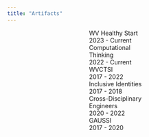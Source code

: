 ```yaml
---
title: "Artifacts"
---
```


<link rel="stylesheet" href="/css/flexcards.css">

<style type="text/css">
.center {
 display: flex;
  justify-content: center;
}
</style>

<script>
(function() {
document.addEventListener("DOMContentLoaded", function() {
  var options = document.querySelectorAll(".option");
  
  options.forEach(function(option) {
    option.addEventListener("click", function() {
      options.forEach(function(opt) {
        opt.classList.remove("active");
      });
      this.classList.add("active");
    });
  });
});
})();
</script>

<div class="center">
<div class="options">
   <div class="option active" style="--optionBackground:url(/img/logos/wvhealthystart-dark.png);">
      <div class="shadow"></div>
      <div class="label">
         <div class="icon">
            <i class="fas fa-briefcase-medical"></i>
         </div>
         <div class="info">
            <div class="main">WV Healthy Start</div>
            <div class="sub">2023 - Current</div>
         </div>
      </div>
   </div>
   <div class="option" style="--optionBackground:url(/img/logos/ctebc-dark.png);">
      <div class="shadow"></div>
      <div class="label">
         <div class="icon">
            <i class="fas fa-laptop-code"></i>
         </div>
         <div class="info">
            <div class="main">Computational<br>Thinking</div>
            <div class="sub">2022 - Current</div>
         </div>
      </div>
   </div>
   <div class="option" style="--optionBackground:url(/img/logos/wvctsi-logo-dark.png);">
      <div class="shadow"></div>
      <div class="label">
         <div class="icon">
            <i class="fas fa-user-md"></i>
         </div>
         <div class="info">
            <div class="main">WVCTSI</div>
            <div class="sub">2017 - 2022</div>
         </div>
      </div>
   </div>
   <div class="option" style="--optionBackground:url(/img/logos/P4E-dark.png);">
      <div class="shadow"></div>
      <div class="label">
         <div class="icon">
            <i class="fas fa-university"></i>
         </div>
         <div class="info">
            <div class="main">Inclusive Identities</div>
            <div class="sub">2017 - 2018</div>
         </div>
      </div>
   </div>
   <div class="option" style="--optionBackground:url(/img/logos/circos-dark.png);">
      <div class="shadow"></div>
      <div class="label">
         <div class="icon">
            <i class="fas fa-people-arrows"></i>
         </div>
         <div class="info">
            <div class="main">Cross-Disciplinary<br>Engineers</div>
            <div class="sub">2020 - 2022</div>
         </div>
      </div>
   </div>
    <div class="option" style="--optionBackground:url(/img/logos/GAUSSI-dark.png);">
      <div class="shadow"></div>
      <div class="label">
         <div class="icon">
            <i class="fas fa-dna"></i>
         </div>
         <div class="info">
            <div class="main">GAUSSI</div>
            <div class="sub">2017 - 2020</div>
         </div>
      </div>
   </div>
</div>
</div>

<!-- adapted from https://codepen.io/z-/pen/OBPJKK -->
